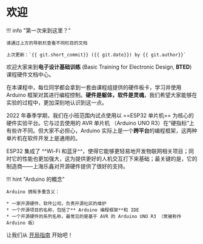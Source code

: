 # 欢迎

!!! info "第一次来到这里？"
    
    请通过上方的导航栏查看不同栏目的文档
    
    上次更新：`{{ git.short_commit}} ({{ git.date}}) by {{ git.author}}`

欢迎大家来到**电子设计基础训练** (Basic Training for Electronic Design, **BTED**) 课程硬件文档中心。

在本课程中，每位同学都会拿到一套由课程组提供的硬件板卡，学习并使用 Arduino 框架对其进行编程控制。**硬件是躯体，软件是灵魂**，我们希望大家能够在实验的过程中，更加深刻地认识到这一点。

2022 年春季学期，我们在小班范围内试点使用以 ==ESP32 单片机== 为核心的硬件实验平台。它与过去使用的 AVR 单片机 （Arduino UNO R3）在“硬指标”上有些许不同。但大家不必担心，Arduino 实际上是一个**跨平台**的编程框架，这两种单片机在软件开发上是通用的。

ESP32 集成了 ^^Wi-Fi 和蓝牙^^，使得它能够更轻易地开发物联网相关项目；同时它的性能也更加强大，这为提供更好的人机交互打下来基础；最关键的是，它的制造商——上海乐鑫对开源硬件提供了很好的支持。

!!! hint "Arduino 的概念"

    Arduino 拥有多重含义：
    
    * 一家开源硬件、软件公司，负责开源社区的维护
    * 一个开源项目的名称，包括了** Arduino 编程框架**和 IDE
    * 一个开源硬件的系列名称，最常见的是基于 AVR 的 Arduino UNO R3 （常被称作 Arduino 板）

让我们从 [开局指南](https://buaa-bted.github.io/docs/basic/esp32-install/) 开始吧！